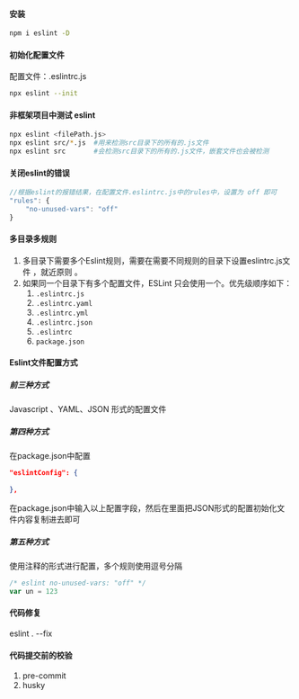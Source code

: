 #### 安装

```bash
npm i eslint -D
```

#### 初始化配置文件

配置文件：.eslintrc.js

```bash
npx eslint --init
```

#### 非框架项目中测试 eslint

```bash
npx eslint <filePath.js>
npx eslint src/*.js  #用来检测src目录下的所有的.js文件
npx eslint src       #会检测src目录下的所有的.js文件，嵌套文件也会被检测
```

#### 关闭eslint的错误

```js
//根据eslint的报错结果，在配置文件.eslintrc.js中的rules中，设置为 off 即可
"rules": {
    "no-unused-vars": "off"
}
```

#### 多目录多规则

1. 多目录下需要多个Eslint规则，需要在需要不同规则的目录下设置eslintrc.js文件 ，就近原则 。
2. 如果同一个目录下有多个配置文件，ESLint 只会使用一个。优先级顺序如下：
   1. `.eslintrc.js`
   2. `.eslintrc.yaml`
   3. `.eslintrc.yml`
   4. `.eslintrc.json`
   5. `.eslintrc`
   6. `package.json`

#### Eslint文件配置方式

##### 前三种方式

Javascript 、YAML、JSON 形式的配置文件

##### 第四种方式

在package.json中配置

```json
"eslintConfig": {
    
},
```

在package.json中输入以上配置字段，然后在里面把JSON形式的配置初始化文件内容复制进去即可

##### 第五种方式

使用注释的形式进行配置，多个规则使用逗号分隔

```js
/* eslint no-unused-vars: "off" */
var un = 123
```

#### 代码修复

eslint . --fix

#### 代码提交前的校验

1. pre-commit
2. husky
